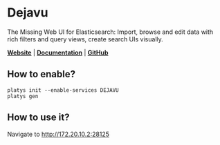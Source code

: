 # Dejavu

The Missing Web UI for Elasticsearch: Import, browse and edit data with rich filters and query views, create search UIs visually.

**[Website](https://opensource.appbase.io/dejavu/)** | **[Documentation](https://opensource.appbase.io/dejavu/)** | **[GitHub](https://github.com/appbaseio/dejavu)**

## How to enable?

```
platys init --enable-services DEJAVU
platys gen
```

## How to use it?

Navigate to <http://172.20.10.2:28125>
